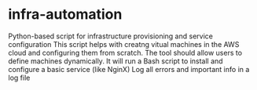 # infra-automation
Python-based script for infrastructure provisioning and service configuration
This script helps with creatng vitual machines in the AWS cloud and configuring them from scratch.
The tool should allow users to define machines dynamically.
It will run a Bash script to install and configure a basic service (like NginX)
Log all errors and important info in a log file
